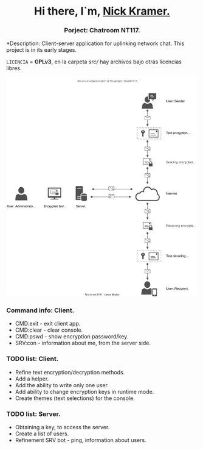 <h1 align="center">Hi there, I`m,
	<a href="https://notabug.org/Nick_Kramer" target="_blank">
	Nick Kramer.
	</a> 
</h1>

<h3 align="center"> Porject: Chatroom NT117. </h3>

<p align="left">
	*Description: Client-server application for uplinking network chat. 
		      This project is in its early stages.
</p>

`LICENCIA` = **GPLv3**, en la carpeta *src/* hay archivos bajo otras licencias libres.

![Overview_ChatNT117.svg](Overview_ChatNT117.svg)

### Command info: Client. ###

* CMD:exit - exit client app.
* CMD:clear - clear console.
* CMD:pswd - show encryption password/key.
* SRV:con - information about me, from the server side.

### TODO list: Client. ###

* Refine text encryption/decryption methods.
* Add a helper.
* Add the ability to write only one user.
* Add ability to change encryption keys in runtime mode.
* Create themes (text selections) for the console.

### TODO list: Server. ###

* Obtaining a key, to access the server.
* Create a list of users.
* Refinement SRV bot - ping, information about users.
